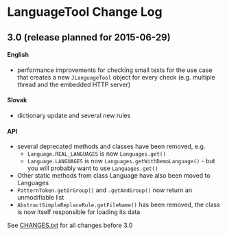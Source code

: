 # LanguageTool Change Log

## 3.0 (release planned for 2015-06-29)

#### English
  * performance improvements for checking small texts
    for the use case that creates a new `JLanguageTool` object
    for every check (e.g. multiple thread and the embedded HTTP server)

#### Slovak
  * dictionary update and several new rules

#### API
  * several deprecated methods and classes have been removed, e.g.
    * `Language.REAL_LANGUAGES` is now `Languages.get()`
    * `Language.LANGUAGES` is now `Languages.getWithDemoLanguage()` - but you will probably
       want to use `Languages.get()`
  * Other static methods from class Language have also been moved to Languages
  * `PatternToken.getOrGroup()` and `.getAndGroup()` now return an unmodifiable list
  * `AbstractSimpleReplaceRule.getFileName()` has been removed, the class is
    now itself responsible for loading its data

See [CHANGES.txt](https://github.com/languagetool-org/languagetool/blob/master/languagetool-standalone/CHANGES.txt) for all changes before 3.0
